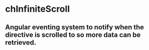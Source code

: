 # chInfiniteScroll

## Angular eventing system to notify when the directive is scrolled to so more data can be retrieved.
